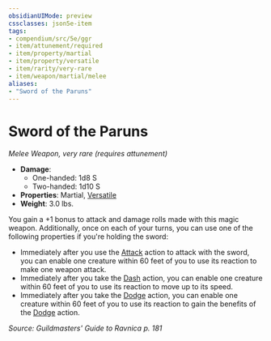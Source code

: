 ```yaml
---
obsidianUIMode: preview
cssclasses: json5e-item
tags:
- compendium/src/5e/ggr
- item/attunement/required
- item/property/martial
- item/property/versatile
- item/rarity/very-rare
- item/weapon/martial/melee
aliases: 
- "Sword of the Paruns"
---
```

# Sword of the Paruns
*Melee Weapon, very rare (requires attunement)*  

- **Damage**:
  - One-handed: 1d8 S
  - Two-handed: 1d10 S
- **Properties**: Martial, [Versatile](/Systems/5e/rules/item-properties.md#Versatile)
- **Weight**: 3.0 lbs.

You gain a +1 bonus to attack and damage rolls made with this magic weapon. Additionally, once on each of your turns, you can use one of the following properties if you're holding the sword:

- Immediately after you use the [Attack](/Systems/5e/rules/actions.md#Attack) action to attack with the sword, you can enable one creature within 60 feet of you to use its reaction to make one weapon attack.  
- Immediately after you take the [Dash](/Systems/5e/rules/actions.md#Dash) action, you can enable one creature within 60 feet of you to use its reaction to move up to its speed.  
- Immediately after you take the [Dodge](/Systems/5e/rules/actions.md#Dodge) action, you can enable one creature within 60 feet of you to use its reaction to gain the benefits of the [Dodge](/Systems/5e/rules/actions.md#Dodge) action.  

*Source: Guildmasters' Guide to Ravnica p. 181*